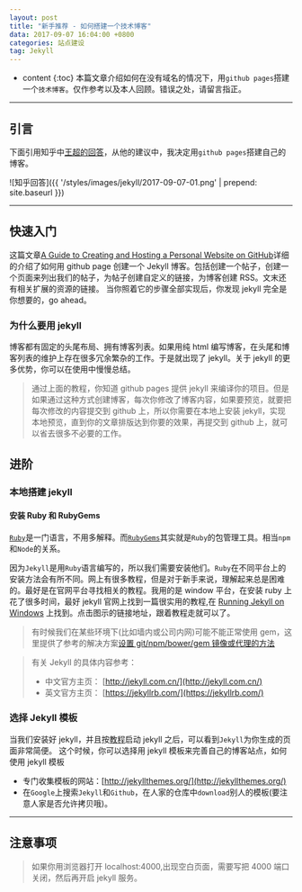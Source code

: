 ```yaml
---
layout: post
title: "新手推荐 - 如何搭建一个技术博客"
data: 2017-09-07 16:04:00 +0800
categories: 站点建设
tag: Jekyll
---
```


- content
  {:toc}
  本篇文章介绍如何在没有域名的情况下，用`github pages`搭建一个`技术博客`。仅作参考以及本人回顾。错误之处，请留言指正。

<!-- more -->

---

## 引言

下面引用知乎中[王超的回答](https://www.zhihu.com/question/19907364)，从他的建议中，我决定用`github pages`搭建自己的博客。

![知乎回答]({{ '/styles/images/jekyll/2017-09-07-01.png' | prepend: site.baseurl }})

---

## 快速入门

这篇文章[A Guide to Creating and Hosting a Personal Website on GitHub](http://jmcglone.com/guides/github-pages/)详细的介绍了如何用 github page 创建一个 Jekyll 博客。包括创建一个帖子，创建一个页面来列出我们的帖子，为帖子创建自定义的链接，为博客创建 RSS。文末还有相关扩展的资源的链接。
当你照着它的步骤全部实现后，你发现 jekyll 完全是你想要的，go ahead。

### 为什么要用 jekyll

博客都有固定的头尾布局、拥有博客列表。如果用纯 html 编写博客，在头尾和博客列表的维护上存在很多冗余繁杂的工作。于是就出现了 jekyll。关于 jekyll 的更多优势，你可以在使用中慢慢总结。

> 通过上面的教程，你知道 github pages 提供 jekyll 来编译你的项目。但是如果通过这种方式创建博客，每次你修改了博客内容，如果要预览，就要把每次修改的内容提交到 github 上，所以你需要在本地上安装 jekyll，实现本地预览，直到你的文章排版达到你要的效果，再提交到 github 上，就可以省去很多不必要的工作。

## 进阶

### 本地搭建 jekyll

#### 安装 Ruby 和 RubyGems

[`Ruby`](http://www.ruby-lang.org/zh_cn/downloads/)是一门语言，不用多解释。而[`RubyGems`](https://rubygems.org/pages/download)其实就是`Ruby`的包管理工具。相当`npm`和`Node`的关系。

因为`Jekyll`是用`Ruby`语言编写的，所以我们需要安装他们。`Ruby`在不同平台上的安装方法会有所不同。网上有很多教程，但是对于新手来说，理解起来总是困难的。最好是在官网平台寻找相关的教程。我用的是 window 平台，在安装 ruby 上花了很多时间，最好 jekyll 官网上找到一篇很实用的教程,在 [Running Jekyll on Windows](http://jekyllrb.com/docs/windows/#installation) 上找到。点击图示的链接地址，跟着教程走就可以了。

> 有时候我们在某些环境下(比如墙内或公司内网)可能不能正常使用 gem，这里提供了参考的解决方案[设置 git/npm/bower/gem 镜像或代理的方法](https://segmentfault.com/a/1190000002435496#item-2-7)

> 有关 Jekyll 的具体内容参考：
>
> - 中文官方主页： [http://jekyll.com.cn/](http://jekyll.com.cn/)
> - 英文官方主页： [https://jekyllrb.com/](https://jekyllrb.com/)

### 选择 Jekyll 模板

当我们安装好 jekyll，并且按[教程](http://jekyll.com.cn/docs/quickstart/)启动 jekyll 之后，可以看到`Jekyll`为你生成的页面非常简便。
这个时候，你可以选择用 jekyll 模板来完善自己的博客站点，如何使用 jekyll 模板

- 专门收集模板的网站：[http://jekyllthemes.org/](http://jekyllthemes.org/)
- 在`Google`上搜索`Jekyll`和`Github`，在人家的仓库中`download`别人的模板(要注意人家是否允许拷贝哦)。

---

## 注意事项

> 如果你用浏览器打开 localhost:4000,出现空白页面，需要写把 4000 端口关闭，然后再开启 jekyll 服务。
